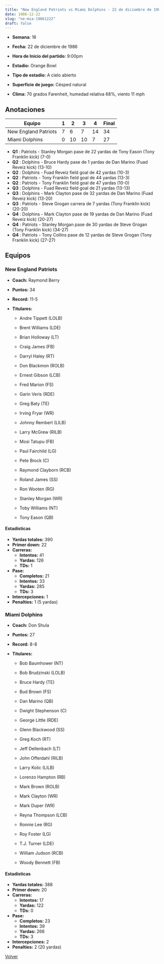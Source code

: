 ```yaml
---
title: "New England Patriots vs Miami Dolphins - 22 de diciembre de 1986"
date: 1986-12-22
slug: "ne-mia-19861222"
draft: false
---
```


* **Semana:** 16
* **Fecha:** 22 de diciembre de 1986

* **Hora de Inicio del partido:** 9:00pm
* **Estadio:** Orange Bowl
* **Tipo de estadio:** A cielo abierto
* **Superficie de juego:** Césped natural
* **Clima:** 70 grados Farenheit, humedad relativa 68%, viento 11 mph





## Anotaciones
| Equipo | 1 | 2 | 3 | 4 | Final |
|--------|---|---|---|---|-------|
| New England Patriots  | 7 | 6 | 7 | 14  | 34 |
| Miami Dolphins  | 0 | 10 | 10 | 7  | 27 |
* **Q1** : Patriots - Stanley Morgan pase de 22 yardas de Tony Eason (Tony Franklin kick) (7-0)
* **Q2** : Dolphins - Bruce Hardy pase de 1 yardas de Dan Marino (Fuad Reveiz kick) (13-10)
* **Q2** : Dolphins - Fuad Reveiz field goal de 42 yardas (10-3)
* **Q2** : Patriots - Tony Franklin field goal de 44 yardas (13-3)
* **Q2** : Patriots - Tony Franklin field goal de 47 yardas (10-0)
* **Q3** : Dolphins - Fuad Reveiz field goal de 21 yardas (13-13)
* **Q3** : Dolphins - Mark Clayton pase de 32 yardas de Dan Marino (Fuad Reveiz kick) (13-20)
* **Q3** : Patriots - Steve Grogan carrera de 7 yardas (Tony Franklin kick) (20-20)
* **Q4** : Dolphins - Mark Clayton pase de 19 yardas de Dan Marino (Fuad Reveiz kick) (20-27)
* **Q4** : Patriots - Stanley Morgan pase de 30 yardas de Steve Grogan (Tony Franklin kick) (34-27)
* **Q4** : Patriots - Tony Collins pase de 12 yardas de Steve Grogan (Tony Franklin kick) (27-27)


## Equipos


### New England Patriots
* **Coach:** Raymond Berry
* **Puntos:** 34
* **Record:** 11-5
* **Titulares:** 

  * Andre Tippett (LOLB) 

  * Brent Williams (LDE) 

  * Brian Holloway (LT) 

  * Craig James (FB) 

  * Darryl Haley (RT) 

  * Don Blackmon (ROLB) 

  * Ernest Gibson (LCB) 

  * Fred Marion (FS) 

  * Garin Veris (RDE) 

  * Greg Baty (TE) 

  * Irving Fryar (WR) 

  * Johnny Rembert (LILB) 

  * Larry McGrew (RILB) 

  * Mosi Tatupu (FB) 

  * Paul Fairchild (LG) 

  * Pete Brock (C) 

  * Raymond Clayborn (RCB) 

  * Roland James (SS) 

  * Ron Wooten (RG) 

  * Stanley Morgan (WR) 

  * Toby Williams (NT) 

  * Tony Eason (QB) 

#### Estadísticas
* **Yardas totales:** 390
* **Primer down:** 22
* **Carreras:**
  * **Intentos:** 41
  * **Yardas:** 126
  * **TDs:** 1
* **Pase:**
  * **Completos:** 21
  * **Intentos:** 33
  * **Yardas:** 285
  * **TDs:** 3
* **Intercepciones:** 1
* **Penalties:** 1 (5 yardas)

### Miami Dolphins
* **Coach:** Don Shula
* **Puntos:** 27
* **Record:** 8-8
* **Titulares:** 

  * Bob Baumhower (NT) 

  * Bob Brudzinski (LOLB) 

  * Bruce Hardy (TE) 

  * Bud Brown (FS) 

  * Dan Marino (QB) 

  * Dwight Stephenson (C) 

  * George Little (RDE) 

  * Glenn Blackwood (SS) 

  * Greg Koch (RT) 

  * Jeff Dellenbach (LT) 

  * John Offerdahl (RILB) 

  * Larry Kolic (LILB) 

  * Lorenzo Hampton (RB) 

  * Mark Brown (ROLB) 

  * Mark Clayton (WR) 

  * Mark Duper (WR) 

  * Reyna Thompson (LCB) 

  * Ronnie Lee (RG) 

  * Roy Foster (LG) 

  * T.J. Turner (LDE) 

  * William Judson (RCB) 

  * Woody Bennett (FB) 

#### Estadísticas
* **Yardas totales:** 388
* **Primer down:** 20
* **Carreras:**
  * **Intentos:** 17
  * **Yardas:** 122
  * **TDs:** 0
* **Pase:**
  * **Completos:** 23
  * **Intentos:** 39
  * **Yardas:** 266
  * **TDs:** 3
* **Intercepciones:** 2
* **Penalties:** 2 (20 yardas)


[Volver](/historia/1986)
